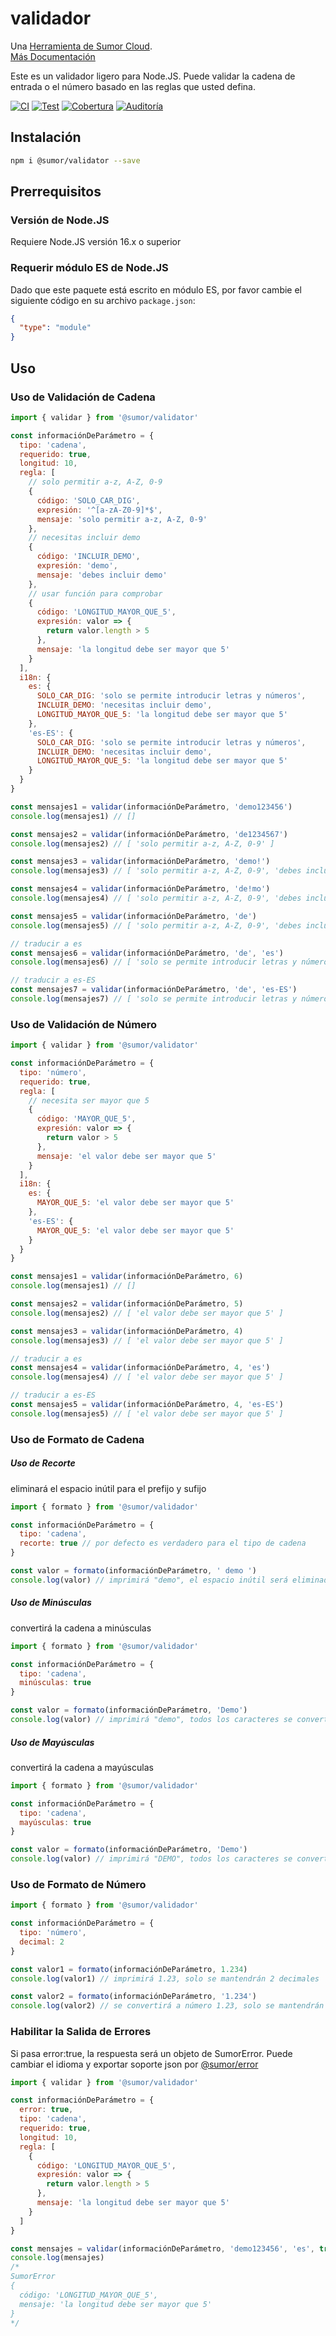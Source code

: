 # validador

Una [Herramienta de Sumor Cloud](https://sumor.cloud).  
[Más Documentación](https://sumor.cloud)

Este es un validador ligero para Node.JS.
Puede validar la cadena de entrada o el número basado en las reglas que usted defina.

[![CI](https://github.com/sumor-cloud/validator/actions/workflows/ci.yml/badge.svg)](https://github.com/sumor-cloud/validator/actions/workflows/ci.yml)
[![Test](https://github.com/sumor-cloud/validator/actions/workflows/ut.yml/badge.svg)](https://github.com/sumor-cloud/validator/actions/workflows/ut.yml)
[![Cobertura](https://github.com/sumor-cloud/validator/actions/workflows/coverage.yml/badge.svg)](https://github.com/sumor-cloud/validator/actions/workflows/coverage.yml)
[![Auditoría](https://github.com/sumor-cloud/validator/actions/workflows/audit.yml/badge.svg)](https://github.com/sumor-cloud/validator/actions/workflows/audit.yml)

## Instalación

```bash
npm i @sumor/validator --save
```

## Prerrequisitos

### Versión de Node.JS

Requiere Node.JS versión 16.x o superior

### Requerir módulo ES de Node.JS

Dado que este paquete está escrito en módulo ES,
por favor cambie el siguiente código en su archivo `package.json`:

```json
{
  "type": "module"
}
```

## Uso

### Uso de Validación de Cadena

```js
import { validar } from '@sumor/validator'

const informaciónDeParámetro = {
  tipo: 'cadena',
  requerido: true,
  longitud: 10,
  regla: [
    // solo permitir a-z, A-Z, 0-9
    {
      código: 'SOLO_CAR_DIG',
      expresión: '^[a-zA-Z0-9]*$',
      mensaje: 'solo permitir a-z, A-Z, 0-9'
    },
    // necesitas incluir demo
    {
      código: 'INCLUIR_DEMO',
      expresión: 'demo',
      mensaje: 'debes incluir demo'
    },
    // usar función para comprobar
    {
      código: 'LONGITUD_MAYOR_QUE_5',
      expresión: valor => {
        return valor.length > 5
      },
      mensaje: 'la longitud debe ser mayor que 5'
    }
  ],
  i18n: {
    es: {
      SOLO_CAR_DIG: 'solo se permite introducir letras y números',
      INCLUIR_DEMO: 'necesitas incluir demo',
      LONGITUD_MAYOR_QUE_5: 'la longitud debe ser mayor que 5'
    },
    'es-ES': {
      SOLO_CAR_DIG: 'solo se permite introducir letras y números',
      INCLUIR_DEMO: 'necesitas incluir demo',
      LONGITUD_MAYOR_QUE_5: 'la longitud debe ser mayor que 5'
    }
  }
}

const mensajes1 = validar(informaciónDeParámetro, 'demo123456')
console.log(mensajes1) // []

const mensajes2 = validar(informaciónDeParámetro, 'de1234567')
console.log(mensajes2) // [ 'solo permitir a-z, A-Z, 0-9' ]

const mensajes3 = validar(informaciónDeParámetro, 'demo!')
console.log(mensajes3) // [ 'solo permitir a-z, A-Z, 0-9', 'debes incluir demo' ]

const mensajes4 = validar(informaciónDeParámetro, 'de!mo')
console.log(mensajes4) // [ 'solo permitir a-z, A-Z, 0-9', 'debes incluir demo' ]

const mensajes5 = validar(informaciónDeParámetro, 'de')
console.log(mensajes5) // [ 'solo permitir a-z, A-Z, 0-9', 'debes incluir demo', 'la longitud debe ser mayor que 5' ]

// traducir a es
const mensajes6 = validar(informaciónDeParámetro, 'de', 'es')
console.log(mensajes6) // [ 'solo se permite introducir letras y números', 'necesitas incluir demo', 'la longitud debe ser mayor que 5' ]

// traducir a es-ES
const mensajes7 = validar(informaciónDeParámetro, 'de', 'es-ES')
console.log(mensajes7) // [ 'solo se permite introducir letras y números', 'necesitas incluir demo', 'la longitud debe ser mayor que 5' ]
```

### Uso de Validación de Número

```js
import { validar } from '@sumor/validator'

const informaciónDeParámetro = {
  tipo: 'número',
  requerido: true,
  regla: [
    // necesita ser mayor que 5
    {
      código: 'MAYOR_QUE_5',
      expresión: valor => {
        return valor > 5
      },
      mensaje: 'el valor debe ser mayor que 5'
    }
  ],
  i18n: {
    es: {
      MAYOR_QUE_5: 'el valor debe ser mayor que 5'
    },
    'es-ES': {
      MAYOR_QUE_5: 'el valor debe ser mayor que 5'
    }
  }
}

const mensajes1 = validar(informaciónDeParámetro, 6)
console.log(mensajes1) // []

const mensajes2 = validar(informaciónDeParámetro, 5)
console.log(mensajes2) // [ 'el valor debe ser mayor que 5' ]

const mensajes3 = validar(informaciónDeParámetro, 4)
console.log(mensajes3) // [ 'el valor debe ser mayor que 5' ]

// traducir a es
const mensajes4 = validar(informaciónDeParámetro, 4, 'es')
console.log(mensajes4) // [ 'el valor debe ser mayor que 5' ]

// traducir a es-ES
const mensajes5 = validar(informaciónDeParámetro, 4, 'es-ES')
console.log(mensajes5) // [ 'el valor debe ser mayor que 5' ]
```

### Uso de Formato de Cadena

##### Uso de Recorte

eliminará el espacio inútil para el prefijo y sufijo

```js
import { formato } from '@sumor/validador'

const informaciónDeParámetro = {
  tipo: 'cadena',
  recorte: true // por defecto es verdadero para el tipo de cadena
}

const valor = formato(informaciónDeParámetro, ' demo ')
console.log(valor) // imprimirá "demo", el espacio inútil será eliminado
```

##### Uso de Minúsculas

convertirá la cadena a minúsculas

```js
import { formato } from '@sumor/validador'

const informaciónDeParámetro = {
  tipo: 'cadena',
  minúsculas: true
}

const valor = formato(informaciónDeParámetro, 'Demo')
console.log(valor) // imprimirá "demo", todos los caracteres se convertirán a minúsculas
```

##### Uso de Mayúsculas

convertirá la cadena a mayúsculas

```js
import { formato } from '@sumor/validador'

const informaciónDeParámetro = {
  tipo: 'cadena',
  mayúsculas: true
}

const valor = formato(informaciónDeParámetro, 'Demo')
console.log(valor) // imprimirá "DEMO", todos los caracteres se convertirán a mayúsculas
```

### Uso de Formato de Número

```js
import { formato } from '@sumor/validador'

const informaciónDeParámetro = {
  tipo: 'número',
  decimal: 2
}

const valor1 = formato(informaciónDeParámetro, 1.234)
console.log(valor1) // imprimirá 1.23, solo se mantendrán 2 decimales

const valor2 = formato(informaciónDeParámetro, '1.234')
console.log(valor2) // se convertirá a número 1.23, solo se mantendrán 2 decimales
```

### Habilitar la Salida de Errores

Si pasa error:true, la respuesta será un objeto de SumorError.
Puede cambiar el idioma y exportar soporte json por [@sumor/error](https://www.npmjs.com/package/@sumor/error)

```js
import { validar } from '@sumor/validador'

const informaciónDeParámetro = {
  error: true,
  tipo: 'cadena',
  requerido: true,
  longitud: 10,
  regla: [
    {
      código: 'LONGITUD_MAYOR_QUE_5',
      expresión: valor => {
        return valor.length > 5
      },
      mensaje: 'la longitud debe ser mayor que 5'
    }
  ]
}

const mensajes = validar(informaciónDeParámetro, 'demo123456', 'es', true)
console.log(mensajes) 
/* 
SumorError
{
  código: 'LONGITUD_MAYOR_QUE_5',
  mensaje: 'la longitud debe ser mayor que 5'
}
*/
```  